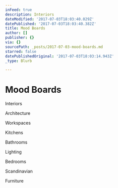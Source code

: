 ```yaml
---
inFeed: true
description: Interiors
dateModified: '2017-07-03T18:03:40.029Z'
datePublished: '2017-07-03T18:03:40.382Z'
title: Mood Boards
author: []
publisher: {}
via: {}
sourcePath: _posts/2017-07-03-mood-boards.md
starred: false
datePublishedOriginal: '2017-07-03T18:03:14.943Z'
_type: Blurb

---
```

# Mood Boards

Interiors

Architecture

Workspaces 

Kitchens

Bathrooms

Lighting

Bedrooms

Scandinavian 

Furniture